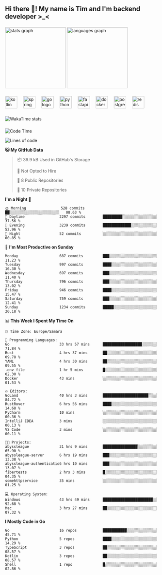 <h2 align="left">Hi there 👋! My name is Tim and I'm backend developer >_<</h2>

###

<div align="left">
  <img src="https://github-readme-stats-qilm.vercel.app/api?username=intezya&hide_title=false&hide_rank=false&show_icons=true&include_all_commits=true&count_private=true&disable_animations=false&theme=omni&locale=en&hide_border=true&order=1&show=prs_merged&hide=issues" height="200" alt="stats graph"  />
  <img src="https://github-readme-stats-qilm.vercel.app/api/top-langs?username=intezya&locale=en&hide_title=false&layout=donut&langs_count=5&theme=omni&hide_border=true&order=2&exclude_repo=github-readme-stats&hide=mako" height="200" alt="languages graph"  />
</div>

###

<div align="left">
  <img src="https://img.shields.io/badge/Kotlin-7F52FF?logo=kotlin&logoColor=white&style=for-the-badge" height="40" alt="kotlin logo"  />
  <img width="12" />
  <img src="https://img.shields.io/badge/Spring-6DB33F?logo=spring&logoColor=black&style=for-the-badge" height="40" alt="spring logo"  />
  <img width="12" />
  <img src="https://img.shields.io/badge/Go-00ADD8?logo=go&logoColor=white&style=for-the-badge" height="40" alt="go logo"  />
  <img width="12" />
  <img src="https://img.shields.io/badge/Python-3776AB?logo=python&logoColor=white&style=for-the-badge" height="40" alt="python logo"  />
  <img width="12" />
  <img src="https://img.shields.io/badge/FastAPI-009688?logo=fastapi&logoColor=white&style=for-the-badge" height="40" alt="fastapi logo"  />
  <img width="12" />
  <img src="https://img.shields.io/badge/Docker-2496ED?logo=docker&logoColor=white&style=for-the-badge" height="40" alt="docker logo"  />
  <img width="12" />
  <img src="https://img.shields.io/badge/PostgreSQL-4169E1?logo=postgresql&logoColor=white&style=for-the-badge" height="40" alt="postgresql logo"  />
  <img width="12" />
  <img src="https://img.shields.io/badge/Redis-DC382D?logo=redis&logoColor=white&style=for-the-badge" height="40" alt="redis logo"  />
</div>

###

<picture>
	<source
		srcset="https://github-readme-stats-qilm.vercel.app/api/wakatime?username=intezya&theme=omni&layout=compact&hide_border=true"
		media="(prefers-color-scheme: dark)%2C (prefers-color-scheme: no-preference)"
	/>
	<img alt="WakaTime stats" src="https://github-readme-stats-qilm.vercel.app/api/wakatime?username=intezya&theme=omni&layout=compact&hide_border=true&"/>
</picture>

###

<!--START_SECTION:waka-->
![Code Time](http://img.shields.io/badge/Code%20Time-663%20hrs%2010%20mins-blue)

![Lines of code](https://img.shields.io/badge/From%20Hello%20World%20I%27ve%20Written-899.7%20thousand%20lines%20of%20code-blue)

**🐱 My GitHub Data** 

> 📦 39.9 kB Used in GitHub's Storage 
 > 
> 🚫 Not Opted to Hire
 > 
> 📜 8 Public Repositories 
 > 
> 🔑 10 Private Repositories 
 > 
**I'm a Night 🦉** 

```text
🌞 Morning                528 commits         ██░░░░░░░░░░░░░░░░░░░░░░░   08.63 % 
🌆 Daytime                2297 commits        █████████░░░░░░░░░░░░░░░░   37.56 % 
🌃 Evening                3239 commits        █████████████░░░░░░░░░░░░   52.96 % 
🌙 Night                  52 commits          ░░░░░░░░░░░░░░░░░░░░░░░░░   00.85 % 
```
📅 **I'm Most Productive on Sunday** 

```text
Monday                   687 commits         ███░░░░░░░░░░░░░░░░░░░░░░   11.23 % 
Tuesday                  997 commits         ████░░░░░░░░░░░░░░░░░░░░░   16.30 % 
Wednesday                697 commits         ███░░░░░░░░░░░░░░░░░░░░░░   11.40 % 
Thursday                 796 commits         ███░░░░░░░░░░░░░░░░░░░░░░   13.02 % 
Friday                   946 commits         ████░░░░░░░░░░░░░░░░░░░░░   15.47 % 
Saturday                 759 commits         ███░░░░░░░░░░░░░░░░░░░░░░   12.41 % 
Sunday                   1234 commits        █████░░░░░░░░░░░░░░░░░░░░   20.18 % 
```


📊 **This Week I Spent My Time On** 

```text
🕑︎ Time Zone: Europe/Samara

💬 Programming Languages: 
Go                       33 hrs 57 mins      ██████████████████░░░░░░░   71.84 % 
Rust                     4 hrs 37 mins       ██░░░░░░░░░░░░░░░░░░░░░░░   09.78 % 
YAML                     4 hrs 30 mins       ██░░░░░░░░░░░░░░░░░░░░░░░   09.55 % 
.env file                1 hr 5 mins         █░░░░░░░░░░░░░░░░░░░░░░░░   02.30 % 
Docker                   43 mins             ░░░░░░░░░░░░░░░░░░░░░░░░░   01.53 % 

🔥 Editors: 
GoLand                   40 hrs 3 mins       █████████████████████░░░░   84.72 % 
RustRover                6 hrs 56 mins       ████░░░░░░░░░░░░░░░░░░░░░   14.68 % 
PyCharm                  10 mins             ░░░░░░░░░░░░░░░░░░░░░░░░░   00.36 % 
IntelliJ IDEA            3 mins              ░░░░░░░░░░░░░░░░░░░░░░░░░   00.13 % 
VS Code                  3 mins              ░░░░░░░░░░░░░░░░░░░░░░░░░   00.11 % 

🐱‍💻 Projects: 
abyssleague              31 hrs 9 mins       ████████████████░░░░░░░░░   65.90 % 
abyssleague-server       6 hrs 19 mins       ███░░░░░░░░░░░░░░░░░░░░░░   13.38 % 
abyssleague-authenticatio6 hrs 10 mins       ███░░░░░░░░░░░░░░░░░░░░░░   13.07 % 
fibertests               2 hrs 3 mins        █░░░░░░░░░░░░░░░░░░░░░░░░   04.35 % 
somehttpservice          35 mins             ░░░░░░░░░░░░░░░░░░░░░░░░░   01.25 % 

💻 Operating System: 
Windows                  43 hrs 49 mins      ███████████████████████░░   92.68 % 
Mac                      3 hrs 27 mins       ██░░░░░░░░░░░░░░░░░░░░░░░   07.32 % 
```

**I Mostly Code in Go** 

```text
Go                       16 repos            ███████████░░░░░░░░░░░░░░   45.71 % 
Python                   5 repos             ████░░░░░░░░░░░░░░░░░░░░░   14.29 % 
TypeScript               3 repos             ██░░░░░░░░░░░░░░░░░░░░░░░   08.57 % 
Kotlin                   3 repos             ██░░░░░░░░░░░░░░░░░░░░░░░   08.57 % 
Shell                    1 repo              █░░░░░░░░░░░░░░░░░░░░░░░░   02.86 % 
```




<!--END_SECTION:waka-->
